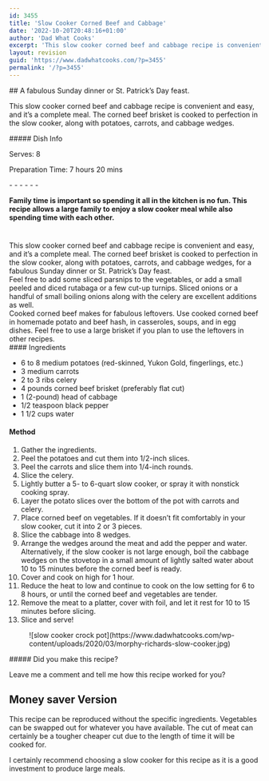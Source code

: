 ```yaml
---
id: 3455
title: 'Slow Cooker Corned Beef and Cabbage'
date: '2022-10-20T20:48:16+01:00'
author: 'Dad What Cooks'
excerpt: 'This slow cooker corned beef and cabbage recipe is convenient and easy, and it''s a complete meal. The corned beef brisket is cooked to perfection in the slow cooker, along with potatoes, carrots, and cabbage wedges, for a fabulous Sunday dinner or St. Patrick''s Day feast.'
layout: revision
guid: 'https://www.dadwhatcooks.com/?p=3455'
permalink: '/?p=3455'
---
```


<div class="wp-block-columns has-2-columns is-layout-flex wp-container-937"><div class="wp-block-column is-layout-flow"><div class="wp-block-uagb-advanced-heading uagb-block-88c4af28-c5b1-4c53-8b8e-7951cb74f230" id="uagb-adv-heading-03c5938b-40d8-4f39-88e1-0c6b3ec4de32">## A fabulous Sunday dinner or St. Patrick’s Day feast.

   
This slow cooker corned beef and cabbage recipe is convenient and easy, and it’s a complete meal. The corned beef brisket is cooked to perfection in the slow cooker, along with potatoes, carrots, and cabbage wedges.

</div></div><div class="wp-block-column is-layout-flow">##### Dish Info

Serves: 8

Preparation Time: 7 hours 20 mins

</div></div>- - - - - -

<div class="wp-block-uagb-advanced-heading uagb-block-d4c9657d-3940-492b-8e50-85542e0ea490" id="uagb-adv-heading-6a9f13fc-18d1-4ac1-8bfa-73c846434d98">
   
**Family time is important so spending it all in the kitchen is no fun. This recipe allows a large family to enjoy a slow cooker meal while also spending time with each other.**

</div><div aria-hidden="true" class="wp-block-spacer" style="height:25px"></div><div class="comp article-intro text-passage structured-content article__header--project mntl-sc-page mntl-block" data-bind-scroll-on-start="true" data-sc-ad-label-height="11" data-sc-ad-track-spacing="100" data-sc-breakpoint="54em" data-sc-content-positions="[1, 1, 1, 1, 1, 1, 1]" data-sc-load-immediate="4" data-sc-max-track-height="600" data-sc-min-track-height="250" data-sc-sticky-offset="80" id="article__header--project_1-0"><div class="comp mntl-sc-block mntl-sc-block-html" id="mntl-sc-block_1-0">This slow cooker corned beef and cabbage recipe is convenient and easy, and it’s a complete meal. The corned beef brisket is cooked to perfection in the slow cooker, along with potatoes, carrots, and cabbage wedges, for a fabulous Sunday dinner or St. Patrick’s Day feast.

</div><div class="comp mntl-sc-block mntl-sc-block-html" id="mntl-sc-block_1-0-2">Feel free to add some sliced parsnips to the vegetables, or add a small peeled and diced rutabaga or a few cut-up turnips. Sliced onions or a handful of small boiling onions along with the celery are excellent additions as well.

</div><div class="comp mntl-sc-block mntl-sc-block-html" id="mntl-sc-block_1-0-4">Cooked corned beef makes for fabulous leftovers. Use cooked corned beef in homemade potato and beef hash, in casseroles, soups, and in egg dishes. Feel free to use a large brisket if you plan to use the leftovers in other recipes.

</div><div class="comp js-scads-inline-content ads-config mntl-block" id="ads-config_1-0"><div class="comp ad-group-1 mntl-block" id="ad-group-1_1-0"><div class="comp scads-to-load right-rail__item billboard-sticky billboard1-sticky-dynamic billboard-sticky--sc" data-breakpoint="medium2" data-height="1050" id="billboard1-sticky-dynamic_1-0"><div class="spacer"> </div></div></div></div></div><section class="wp-block-uagb-section uagb-section__wrap uagb-section__background-undefined uagb-block-e36d7fb1"><div class="uagb-section__overlay"></div><div class="uagb-section__inner-wrap"><div class="wp-block-columns has-2-columns is-layout-flex wp-container-940"><div class="wp-block-column is-layout-flow">#### Ingredients

- 6 to 8 medium potatoes (red-skinned, Yukon Gold, fingerlings, etc.)
- 3 medium carrots
- 2 to 3 ribs celery
- 4 pounds corned beef brisket (preferably flat cut)
- 1 (2-pound) head of cabbage
- 1/2 teaspoon black pepper
- 1 1/2 cups water

#### Method

1. Gather the ingredients.
2. Peel the potatoes and cut them into 1/2-inch slices.
3. Peel the carrots and slice them into 1/4-inch rounds.
4. Slice the celery.
5. Lightly butter a 5- to 6-quart slow cooker, or spray it with nonstick cooking spray.
6. Layer the potato slices over the bottom of the pot with carrots and celery.
7. Place corned beef on vegetables. If it doesn’t fit comfortably in your slow cooker, cut it into 2 or 3 pieces.
8. Slice the cabbage into 8 wedges.
9. Arrange the wedges around the meat and add the pepper and water. Alternatively, if the slow cooker is not large enough, boil the cabbage wedges on the stovetop in a small amount of lightly salted water about 10 to 15 minutes before the corned beef is ready.
10. Cover and cook on high for 1 hour.
11. Reduce the heat to low and continue to cook on the low setting for 6 to 8 hours, or until the corned beef and vegetables are tender.
12. Remove the meat to a platter, cover with foil, and let it rest for 10 to 15 minutes before slicing.
13. Slice and serve!

</div><div class="wp-block-column is-layout-flow"><figure class="wp-block-image size-large">![slow cooker crock pot](https://www.dadwhatcooks.com/wp-content/uploads/2020/03/morphy-richards-slow-cooker.jpg)</figure></div></div></div></section>##### Did you make this recipe?

Leave me a comment and tell me how this recipe worked for you?

## Money saver Version

This recipe can be reproduced without the specific ingredients. Vegetables can be swapped out for whatever you have available. The cut of meat can certainly be a tougher cheaper cut due to the length of time it will be cooked for.

I certainly recommend choosing a slow cooker for this recipe as it is a good investment to produce large meals.